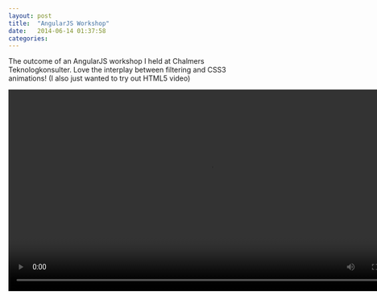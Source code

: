 ```yaml
---
layout: post
title:  "AngularJS Workshop"
date:   2014-06-14 01:37:58
categories:
---
```



The outcome of an AngularJS workshop I held at Chalmers Teknologkonsulter. Love the interplay between filtering and CSS3 animations! (I also just wanted to try out HTML5 video)

<video class="blogVideo" width="800" loop autoplay>
  <source src="/blogassets/LetsDoThis.mp4" type="video/mp4">
	<source src="/blogassets/LetsDoThis.webmhd.webm" type="video/webm">
</video>